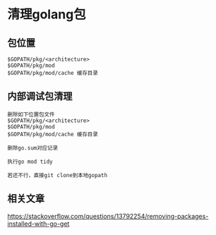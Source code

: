 # 清理golang包

## 包位置
```
$GOPATH/pkg/<architecture>
$GOPATH/pkg/mod
$GOPATH/pkg/mod/cache 缓存目录

```

## 内部调试包清理
```shell
删除如下位置包文件
$GOPATH/pkg/<architecture>
$GOPATH/pkg/mod
$GOPATH/pkg/mod/cache 缓存目录

删除go.sum对应记录

执行go mod tidy

若还不行，直接git clone到本地gopath
```

## 相关文章
https://stackoverflow.com/questions/13792254/removing-packages-installed-with-go-get